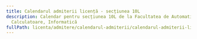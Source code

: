 ```yaml
---
title: Calendarul admiterii licență - secțiunea 10L
description: Calendar pentru secțiunea 10L de la Facultatea de Automatică și
  Calculatoare, Informatică
fullPath: licenta/admitere/calendarul-admiterii/calendarul-admiterii-licenta-sectiunea-10l
---
```

<Timeline slug="admitere-licență-sesiunea-iulie-2023-secțiunea-10l-facultatea-de-automatică-și-calculatoare"></Timeline>
